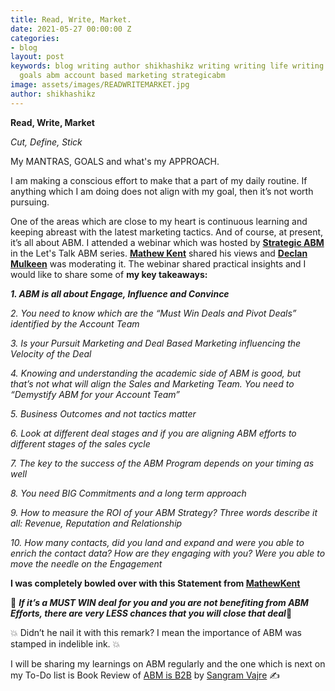 ```yaml
---
title: Read, Write, Market.
date: 2021-05-27 00:00:00 Z
categories:
- blog
layout: post
keywords: blog writing author shikhashikz writing writing life writing community marketing
  goals abm account based marketing strategicabm
image: assets/images/READWRITEMARKET.jpg
author: shikhashikz
---
```


**Read, Write, Market**

*Cut, Define, Stick*

My MANTRAS, GOALS and what's my APPROACH.

I am making a conscious effort to make that a part of my daily routine. If anything which I am doing does not align with my goal, then it’s not worth pursuing.

One of the areas which are close to my heart is continuous learning and keeping abreast with the latest marketing tactics. And of course, at present, it’s all about ABM. I attended a webinar which was hosted by **[Strategic ABM](https://resources.strategicabm.com/videos/lets-talk-abm/solving-complex-software-sales-with-abm)** in the Let's Talk ABM series. **[Mathew Kent](https://www.linkedin.com/in/mathewkent/)** shared his views and **[Declan Mulkeen](https://www.linkedin.com/in/declanmulkeen/)** was moderating it. The webinar shared practical insights and I would like to share some of **my key takeaways:**

***1.	ABM is all about Engage, Influence and Convince***

*2.	You need to know which are the “Must Win Deals and Pivot Deals” identified by the Account Team*

*3.	Is your Pursuit Marketing and Deal Based Marketing influencing the Velocity of the Deal*

*4.	Knowing and understanding the academic side of ABM is good, but that’s not what will align the Sales and Marketing Team. You need to “Demystify ABM for your Account Team”*

*5.	Business Outcomes and not tactics matter*

*6.	Look at different deal stages and if you are aligning ABM efforts to different stages of the sales cycle*

*7.	The key to the success of the ABM Program depends on your timing as well*

*8.	You need BIG Commitments and a long term approach*

*9.	How to measure the ROI of your ABM Strategy? Three words describe it all: Revenue, Reputation and Relationship*

*10.	How many contacts, did you land and expand and were you able to enrich the contact data? How are they engaging with you? Were you able to move the needle on the Engagement*

**I was completely bowled over with this Statement from [MathewKent](https://www.linkedin.com/in/mathewkent/)**

💯 ***If it’s a MUST WIN deal for you and you are not benefiting from ABM Efforts, there are very LESS chances that you will close that deal***💯

💥 Didn’t he nail it with this remark? I mean the importance of ABM was stamped in indelible ink. 💥

I will be sharing my learnings on ABM regularly and the one which is next on my To-Do list is Book Review of [ABM is B2B](https://terminus.com/abm-is-b2b/) by [Sangram Vajre](https://www.linkedin.com/in/sangramvajre/) ✍️

